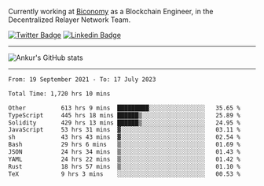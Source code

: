 Currently working at [Biconomy](https://biconomy.io/) as a Blockchain Engineer, in the Decentralized Relayer Network Team.

 [![Twitter Badge](https://img.shields.io/badge/-@ankurdubey521-1ca0f1?style=flat-square&labelColor=1ca0f1&logo=twitter&logoColor=white&link=https://twitter.com/ankurdubey521)](https://twitter.com/ankurdubey521) [![Linkedin Badge](https://img.shields.io/badge/-ankurdubey521-blue?style=flat-square&logo=Linkedin&logoColor=white&link=https://www.linkedin.com/in/ankurdubey521/)](https://www.linkedin.com/in/ankurdubey521/)

<hr/>

![Ankur's GitHub stats](https://github-readme-stats.vercel.app/api?username=ankurdubey521&count_private=true&theme=radical)

<hr/>

<!--START_SECTION:waka-->

```txt
From: 19 September 2021 - To: 17 July 2023

Total Time: 1,720 hrs 10 mins

Other          613 hrs 9 mins  █████████░░░░░░░░░░░░░░░░   35.65 %
TypeScript     445 hrs 18 mins ██████▒░░░░░░░░░░░░░░░░░░   25.89 %
Solidity       429 hrs 13 mins ██████▒░░░░░░░░░░░░░░░░░░   24.95 %
JavaScript     53 hrs 31 mins  ▓░░░░░░░░░░░░░░░░░░░░░░░░   03.11 %
sh             43 hrs 43 mins  ▓░░░░░░░░░░░░░░░░░░░░░░░░   02.54 %
Bash           29 hrs 6 mins   ▒░░░░░░░░░░░░░░░░░░░░░░░░   01.69 %
JSON           24 hrs 34 mins  ▒░░░░░░░░░░░░░░░░░░░░░░░░   01.43 %
YAML           24 hrs 22 mins  ▒░░░░░░░░░░░░░░░░░░░░░░░░   01.42 %
Rust           18 hrs 57 mins  ▒░░░░░░░░░░░░░░░░░░░░░░░░   01.10 %
TeX            9 hrs 3 mins    ░░░░░░░░░░░░░░░░░░░░░░░░░   00.53 %
```

<!--END_SECTION:waka-->
